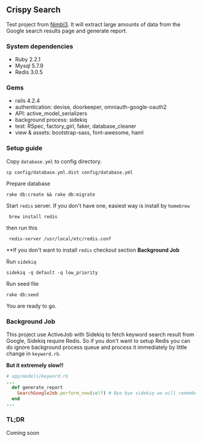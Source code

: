 ## Crispy Search
Test project from [Nimbl3](http://nimbl3.com/). It will extract large amounts of data from the Google search results page and generate report.

### System dependencies
* Ruby 2.2.1
* Mysql 5.7.9
* Redis 3.0.5

### Gems 
* rails 4.2.4
* authentication: devise, doorkeeper, omniauth-google-oauth2
* API: active_model_serializers
* background process: sidekiq
* test: RSpec, factory_girl, faker, database_cleaner
* view & assets: bootstrap-sass, font-awesome, haml

### Setup guide
Copy `database.yml` to config directory.
```console
cp config/database.yml.dist config/database.yml
```

Prepare database
```console
rake db:create && rake db:migrate
```

Start `redis` server. If you don't have one, easiest way is install by `homebrew`
```console
 brew install redis
```
then run this
```console
 redis-server /usr/local/etc/redis.conf
```
\*\*If you don't want to install `redis` checkout section **Background Job**


Run `sidekiq`
```console
sidekiq -q default -q low_priority
```

Run seed file 
```console
rake db:seed
```

You are ready to go.


### Background Job

This project use ActiveJob with Sidekiq to fetch keyword search result from Google, Sidekiq require Redis. So if you don't want to setup Redis you can do ignore background process queue and process it immediately by little change in `keyword.rb`.

**But it extremely slow!!**

```ruby
# app/models/keyword.rb
...
  def generate_report
    SearchGoogleJob.perform_now(self) # Bye bye sidekiq we will remember you.
  end
...
```

### TL;DR
Coming soon





